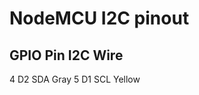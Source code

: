 NodeMCU I2C pinout
==================

GPIO	Pin		I2C		Wire
----------------------------
4		D2		SDA		Gray
5		D1		SCL		Yellow
